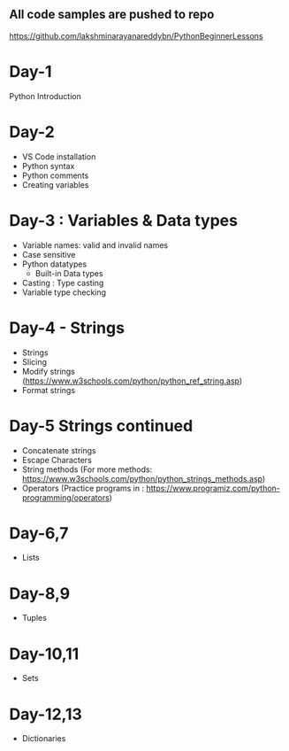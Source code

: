 ## All code samples are pushed to repo
https://github.com/lakshminarayanareddybn/PythonBeginnerLessons

# Day-1
Python Introduction

# Day-2
- VS Code installation
- Python syntax
- Python comments
- Creating variables

# Day-3 : Variables & Data types
- Variable names: valid and invalid names
- Case sensitive
- Python datatypes
    - Built-in Data types
- Casting : Type casting
- Variable type checking

# Day-4 - Strings
- Strings
- Slicing
- Modify strings (https://www.w3schools.com/python/python_ref_string.asp)
- Format strings

# Day-5 Strings continued
- Concatenate strings
- Escape Characters
- String methods (For more methods: https://www.w3schools.com/python/python_strings_methods.asp)
- Operators (Practice programs in : https://www.programiz.com/python-programming/operators)

# Day-6,7
- Lists

# Day-8,9
- Tuples

# Day-10,11
- Sets

# Day-12,13
- Dictionaries



